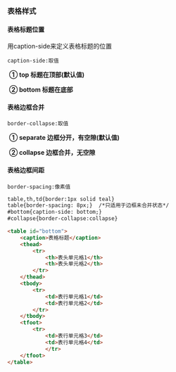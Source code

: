 ### 表格样式

#### 表格标题位置

用caption-side来定义表格标题的位置

`caption-side:取值`

​    **① top 标题在顶部(默认值)**

​    **② bottom 标题在底部**



#### 表格边框合并

`border-collapse:取值`

​    **① separate 边框分开，有空隙(默认值)**

​    **② collapse 边框合并，无空隙**



#### 表格边框间距

`border-spacing:像素值`



```html
table,th,td{border:1px solid teal}
table{border-spacing: 8px;}  /*只适用于边框未合并状态*/
#bottom{caption-side: bottom;}
#collapse{border-collapse:collapse}

<table id="bottom">
    <caption>表格标题</caption>
    <thead>
        <tr>
            <th>表头单元格1</th>
            <th>表头单元格2</th>
        </tr>
    </thead>
    <tbody>
        <tr>
            <td>表行单元格1</td>
            <td>表行单元格2</td>
        </tr>
    </tbody>
    <tfoot>
        <tr>
            <td>表行单元格3</td>
            <td>表行单元格4</td>
            </tr>
    </tfoot>
</table>
```